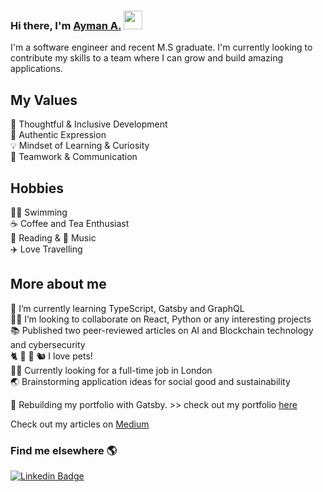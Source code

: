 ### Hi there, I'm  [Ayman A.](https://aymanx.io/)  <img src="https://media.giphy.com/media/hvRJCLFzcasrR4ia7z/giphy.gif" width="30px">
I'm a software engineer and recent M.S graduate. I'm currently looking to contribute my skills to a team where I can grow and build amazing applications. 

## My Values
🧠 Thoughtful & Inclusive Development   
💜 Authentic Expression   
💡 Mindset of Learning & Curiosity   
🙌 Teamwork & Communication 

## Hobbies 
🏊‍♂️  Swimming   
☕️ Coffee and Tea Enthusiast   
📖 Reading & 🎵 Music      
✈️ Love Travelling      

## More about me

🌱 I’m currently learning TypeScript, Gatsby and GraphQL       
👨‍💻 I’m looking to collaborate on React, Python or any interesting projects   
📚 Published two peer-reviewed articles on AI and Blockchain technology and cybersecurity  
🐈  🐶  🐹  🐿  I love pets!   
🙋‍♂️ Currently looking for a full-time job in London    
🌏 Brainstorming application ideas for social good and sustainability 


🔧 Rebuilding my portfolio with Gatsby. >> check out my portfolio [here](https://aymanx.io/)

 

Check out my articles on [Medium](https://aymanx.medium.com/)

### Find me elsewhere 🌎 

[![Linkedin Badge](https://img.shields.io/badge/-LinkedIn-blue?style=flat-square&logo=Linkedin&logoColor=white&link=https://www.linkedin.com/in/ayman-io/)](https://www.linkedin.com/in/ayman-io/)  



